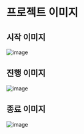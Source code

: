 # 프로젝트 이미지
## 시작 이미지
![image](https://user-images.githubusercontent.com/28985207/72224790-9734c680-35c1-11ea-9ca4-348a52a43259.png)

## 진행 이미지
![image](https://user-images.githubusercontent.com/28985207/72224764-4c1ab380-35c1-11ea-87be-53fc6a4d06bf.png)

## 종료 이미지
![image](https://user-images.githubusercontent.com/28985207/72224791-9bf97a80-35c1-11ea-8a50-4db34de2463f.png)

